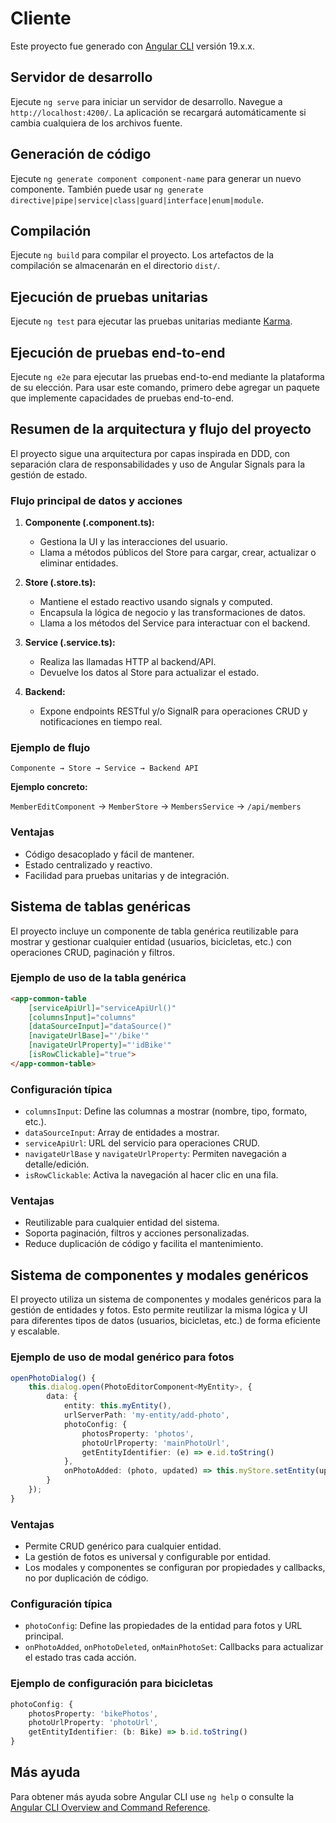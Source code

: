 # Cliente

 Este proyecto fue generado con [Angular CLI](https://github.com/angular/angular-cli) versión 19.x.x.

## Servidor de desarrollo

Ejecute `ng serve` para iniciar un servidor de desarrollo. Navegue a `http://localhost:4200/`. La aplicación se recargará automáticamente si cambia cualquiera de los archivos fuente.

## Generación de código

Ejecute `ng generate component component-name` para generar un nuevo componente. También puede usar `ng generate directive|pipe|service|class|guard|interface|enum|module`.

## Compilación

Ejecute `ng build` para compilar el proyecto. Los artefactos de la compilación se almacenarán en el directorio `dist/`.

## Ejecución de pruebas unitarias

Ejecute `ng test` para ejecutar las pruebas unitarias mediante [Karma](https://karma-runner.github.io).

## Ejecución de pruebas end-to-end

Ejecute `ng e2e` para ejecutar las pruebas end-to-end mediante la plataforma de su elección. Para usar este comando, primero debe agregar un paquete que implemente capacidades de pruebas end-to-end.

## Resumen de la arquitectura y flujo del proyecto

El proyecto sigue una arquitectura por capas inspirada en DDD, con separación clara de responsabilidades y uso de Angular Signals para la gestión de estado.

### Flujo principal de datos y acciones

1. **Componente (.component.ts):**
	- Gestiona la UI y las interacciones del usuario.
	- Llama a métodos públicos del Store para cargar, crear, actualizar o eliminar entidades.

2. **Store (.store.ts):**
	- Mantiene el estado reactivo usando signals y computed.
	- Encapsula la lógica de negocio y las transformaciones de datos.
	- Llama a los métodos del Service para interactuar con el backend.

3. **Service (.service.ts):**
	- Realiza las llamadas HTTP al backend/API.
	- Devuelve los datos al Store para actualizar el estado.

4. **Backend:**
	- Expone endpoints RESTful y/o SignalR para operaciones CRUD y notificaciones en tiempo real.

### Ejemplo de flujo

```
Componente → Store → Service → Backend API
```

**Ejemplo concreto:**

`MemberEditComponent` → `MemberStore` → `MembersService` → `/api/members`

### Ventajas
- Código desacoplado y fácil de mantener.
- Estado centralizado y reactivo.
- Facilidad para pruebas unitarias y de integración.
## Sistema de tablas genéricas

El proyecto incluye un componente de tabla genérica reutilizable para mostrar y gestionar cualquier entidad (usuarios, bicicletas, etc.) con operaciones CRUD, paginación y filtros.

### Ejemplo de uso de la tabla genérica

```html
<app-common-table
	[serviceApiUrl]="serviceApiUrl()"
	[columnsInput]="columns"
	[dataSourceInput]="dataSource()"
	[navigateUrlBase]="'/bike'"
	[navigateUrlProperty]="'idBike'"
	[isRowClickable]="true">
</app-common-table>
```

### Configuración típica
- `columnsInput`: Define las columnas a mostrar (nombre, tipo, formato, etc.).
- `dataSourceInput`: Array de entidades a mostrar.
- `serviceApiUrl`: URL del servicio para operaciones CRUD.
- `navigateUrlBase` y `navigateUrlProperty`: Permiten navegación a detalle/edición.
- `isRowClickable`: Activa la navegación al hacer clic en una fila.

### Ventajas
- Reutilizable para cualquier entidad del sistema.
- Soporta paginación, filtros y acciones personalizadas.
- Reduce duplicación de código y facilita el mantenimiento.

## Sistema de componentes y modales genéricos

El proyecto utiliza un sistema de componentes y modales genéricos para la gestión de entidades y fotos. Esto permite reutilizar la misma lógica y UI para diferentes tipos de datos (usuarios, bicicletas, etc.) de forma eficiente y escalable.

### Ejemplo de uso de modal genérico para fotos

```typescript
openPhotoDialog() {
	this.dialog.open(PhotoEditorComponent<MyEntity>, {
		data: {
			entity: this.myEntity(),
			urlServerPath: 'my-entity/add-photo',
			photoConfig: {
				photosProperty: 'photos',
				photoUrlProperty: 'mainPhotoUrl',
				getEntityIdentifier: (e) => e.id.toString()
			},
			onPhotoAdded: (photo, updated) => this.myStore.setEntity(updated)
		}
	});
}
```

### Ventajas
- Permite CRUD genérico para cualquier entidad.
- La gestión de fotos es universal y configurable por entidad.
- Los modales y componentes se configuran por propiedades y callbacks, no por duplicación de código.

### Configuración típica
- `photoConfig`: Define las propiedades de la entidad para fotos y URL principal.
- `onPhotoAdded`, `onPhotoDeleted`, `onMainPhotoSet`: Callbacks para actualizar el estado tras cada acción.

### Ejemplo de configuración para bicicletas

```typescript
photoConfig: {
	photosProperty: 'bikePhotos',
	photoUrlProperty: 'photoUrl',
	getEntityIdentifier: (b: Bike) => b.id.toString()
}
```

## Más ayuda

Para obtener más ayuda sobre Angular CLI use `ng help` o consulte la [Angular CLI Overview and Command Reference](https://angular.io/cli).
